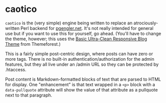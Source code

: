 # caotico
`caotico` is the (very simple) engine being written to replace an atrociously-written Perl backend for [pgengler.net](http://pgengler.net). It's not really intended for general use but if you want to use this for yourself, go ahead. (You'll have to change the theme, however; this uses the [Basic Ultra-Clean Responsive Blog Theme](http://themeforest.net/item/basic-ultraclean-responsive-blog-theme/3726332) from Themeforest.)

This is a fairly simple post-centric design, where posts can have zero or more tags. There is no built-in authentication/authorization for the admin features, but they all live under an /admin URL so they can be protected by .htaccess.

Post content is Markdown-formatted blocks of text that are parsed to HTML for display. One "enhancement" is that text wrapped in a `<p>` block with a `data-pullquote` attribute will show the value of that attribute as a pullquote next to that paragraph.
